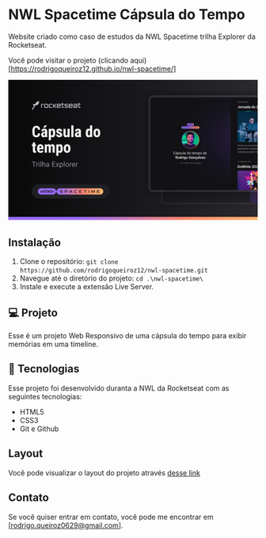 # NWL Spacetime Cápsula do Tempo
Website criado como caso de estudos da NWL Spacetime trilha Explorer da Rocketseat.

Você pode visitar o projeto (clicando aqui)[https://rodrigoqueiroz12.github.io/nwl-spacetime/] 

![Texto Alternativo](./.github/preview.png)

## Instalação
1. Clone o repositório: `git clone https://github.com/rodrigoqueiroz12/nwl-spacetime.git`
2. Navegue até o diretório do projeto: `cd .\nwl-spacetime\`
3. Instale e execute a extensão Live Server.

## 💻 Projeto
Esse é um projeto Web Responsivo de uma cápsula do tempo para exibir memórias em uma timeline.

## 🚀 Tecnologias
Esse projeto foi desenvolvido duranta a NWL da Rocketseat com as seguintes tecnologias:

- HTML5
- CSS3
- Git e Github

## Layout
Você pode visualizar o layout do projeto através [desse link](https://www.figma.com/file/XNdB09jYvi64rFXCA7nGcd/C%C3%A1psula-do-tempo-%E2%80%A2-Trilha-Explorer-(Community)?type=design&node-id=306%3A84&mode=design&t=tN2PZywcgYeexoME-1)

## Contato
Se você quiser entrar em contato, você pode me encontrar em [rodrigo.queiroz0629@gmail.com].
